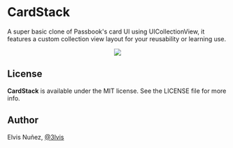 # CardStack

A super basic clone of Passbook's card UI using UICollectionView, it features a custom collection view layout for your reusability or learning use.

<p align="center">
  <img src="https://raw.githubusercontent.com/3lvis/CardStack/master/Screenshots/card.gif"/>
</p>

## License

**CardStack** is available under the MIT license. See the LICENSE file for more info.

## Author

Elvis Nuñez, [@3lvis](https://twitter.com/3lvis)
